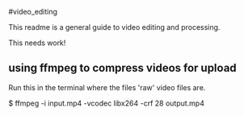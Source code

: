 #video_editing

This readme is a general guide to video editing and processing. 
 
This needs work! 

## using ffmpeg to compress videos for upload

Run this in the terminal where the files 'raw' video files are.

$ ffmpeg -i input.mp4 -vcodec libx264 -crf 28 output.mp4
